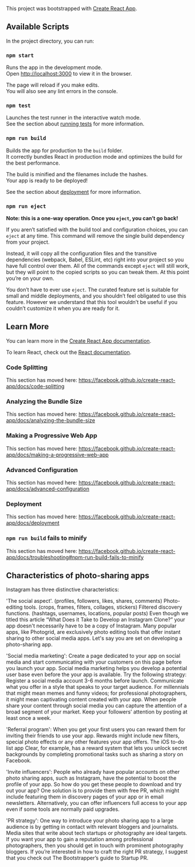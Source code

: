 This project was bootstrapped with [Create React App](https://github.com/facebook/create-react-app).

## Available Scripts

In the project directory, you can run:

### `npm start`

Runs the app in the development mode.<br />
Open [http://localhost:3000](http://localhost:3000) to view it in the browser.

The page will reload if you make edits.<br />
You will also see any lint errors in the console.

### `npm test`

Launches the test runner in the interactive watch mode.<br />
See the section about [running tests](https://facebook.github.io/create-react-app/docs/running-tests) for more information.

### `npm run build`

Builds the app for production to the `build` folder.<br />
It correctly bundles React in production mode and optimizes the build for the best performance.

The build is minified and the filenames include the hashes.<br />
Your app is ready to be deployed!

See the section about [deployment](https://facebook.github.io/create-react-app/docs/deployment) for more information.

### `npm run eject`

**Note: this is a one-way operation. Once you `eject`, you can’t go back!**

If you aren’t satisfied with the build tool and configuration choices, you can `eject` at any time. This command will remove the single build dependency from your project.

Instead, it will copy all the configuration files and the transitive dependencies (webpack, Babel, ESLint, etc) right into your project so you have full control over them. All of the commands except `eject` will still work, but they will point to the copied scripts so you can tweak them. At this point you’re on your own.

You don’t have to ever use `eject`. The curated feature set is suitable for small and middle deployments, and you shouldn’t feel obligated to use this feature. However we understand that this tool wouldn’t be useful if you couldn’t customize it when you are ready for it.

## Learn More

You can learn more in the [Create React App documentation](https://facebook.github.io/create-react-app/docs/getting-started).

To learn React, check out the [React documentation](https://reactjs.org/).

### Code Splitting

This section has moved here: https://facebook.github.io/create-react-app/docs/code-splitting

### Analyzing the Bundle Size

This section has moved here: https://facebook.github.io/create-react-app/docs/analyzing-the-bundle-size

### Making a Progressive Web App

This section has moved here: https://facebook.github.io/create-react-app/docs/making-a-progressive-web-app

### Advanced Configuration

This section has moved here: https://facebook.github.io/create-react-app/docs/advanced-configuration

### Deployment

This section has moved here: https://facebook.github.io/create-react-app/docs/deployment

### `npm run build` fails to minify

This section has moved here: https://facebook.github.io/create-react-app/docs/troubleshooting#npm-run-build-fails-to-minify

## Characteristics of photo-sharing apps
Instagram has three distinctive characteristics:

'The social aspect'. (profiles, followers, likes, shares, comments)
Photo-editing tools. (crops, frames, filters, collages, stickers)
Filtered discovery functions. (hashtags, usernames, locations, popular posts)
Even though we titled this article “What Does it Take to Develop an Instagram Clone?” your app doesn't necessarily have to be a copy of Instagram. Many popular apps, like Photogrid, are exclusively photo editing tools that offer instant sharing to other social media apps. Let's say you are set on developing a photo-sharing app. 

'Social media marketing': Create a page dedicated to your app on social media and start communicating with your customers on this page before you launch your app. Social media marketing helps you develop a potential user base even before the your app is available. Try the following strategy: Register a social media account 3-6 months before launch. Communicate what you offer in a style that speaks to your target audience. For millennials that might mean memes and funny videos; for professional photographers, it might mean captivating content created with your app. When people share your content through social media you can capture the attention of a broad segment of your market. Keep your followers’ attention by posting at least once a week.   

'Referral program': When you get your first users you can reward them for inviting their friends to use your app. Rewards might include new filters, special photo effects or any other features your app offers. The iOS to-do list app Clear, for example, has a reward system that lets you unlock secret backgrounds by completing promotional tasks such as sharing a story on Facebook.  

'Invite influencers': People who already have popular accounts on other photo sharing apps, such as Instagram, have the potential to boost the profile of your app. So how do you get these people to download and try out your app? One solution is to provide them with free PR, which might include featuring them in discovery pages of your app or in email newsletters. Alternatively, you can offer influencers full access to your app even if some tools are normally paid upgrades.

'PR strategy': One way to introduce your photo sharing app to a large audience is by getting in contact with relevant bloggers and journalists. Media sites that write about tech startups or photography are ideal targets. If you want your app to gain a reputation among professional photographers, then you should get in touch with prominent photography bloggers. If you’re interested in how to craft the right PR strategy, I suggest that you check out The Bootstrapper’s guide to Startup PR.
